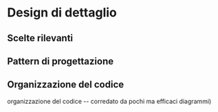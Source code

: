 # Design di dettaglio


## Scelte rilevanti

## Pattern di progettazione

## Organizzazione del codice
organizzazione del codice -- 
corredato da pochi ma efficaci diagrammi)